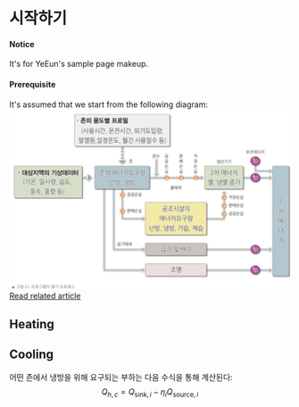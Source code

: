 # 시작하기

#### Notice
It's for YeEun's sample page makeup.

#### Prerequisite
It's assumed that we start from the following diagram:  
![ECO2 assessment process](images/ECO2_assessment_process.png)
[Read related article](http://greenzine.kr/news/article.html?no=22742)

## Heating

## Cooling
어떤 존에서 냉방을 위해 요구되는 부하는 다음 수식을 통해 계산된다:  
$$
Q_{h,c} = Q_{\text{sink},i} - \eta_i Q_{\text{source},i} \tag{2-1}
$$
